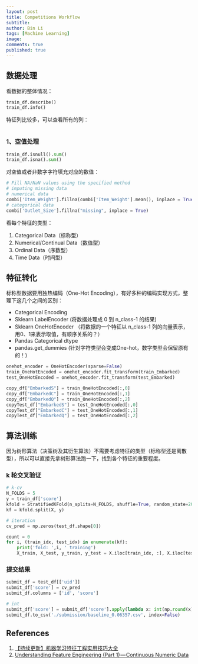 ```yaml
---
layout: post
title: Competitions Workflow
subtitle:
author: Bin Li
tags: [Machine Learning]
image: 
comments: true
published: true
---
```


## 数据处理
看数据的整体情况：
```python
train_df.describe()
train_df.info()
```

特征列比较多，可以查看所有的列：
```python

```

### 1、空值处理
```python
train_df.isnull().sum()
train_df.isna().sum()
```

对空值或者非数字字符填充对应的数值：

```python
# Fill NA/NaN values using the specified method
# imputing missing data
# numerical data
combi['Item_Weight'].fillna(combi['Item_Weight'].mean(), inplace = True)
# categorical data
combi['Outlet_Size'].fillna("missing", inplace = True)
```

看每个特征的类型：
1. Categorical Data（标称型）
2. Numerical/Continual Data（数值型）
3. Ordinal Data（序数型）
4. Time Data（时间型）

## 特征转化
标称型数据要用独热编码（One-Hot Encoding），有好多种的编码实现方式，整理下这几个之间的区别：
* Categorical Encoding
* Sklearn LabelEncoder (将数据处理成 0 到 n_class-1 的结果)
* Sklearn OneHotEncoder （将数据的一个特征以 n_class-1 列的向量表示，用0、1来表示取值，有顺序关系的？）
* Pandas Categorical dtype
* pandas.get_dummies (针对字符类型会变成One-hot，数字类型会保留原有的！)

```python
onehot_encoder = OneHotEncoder(sparse=False)
train_OneHotEncoded = onehot_encoder.fit_transform(train_Embarked)
test_OneHotEncoded = onehot_encoder.fit_transform(test_Embarked)

copy_df["EmbarkedS"] = train_OneHotEncoded[:,0]
copy_df["EmbarkedC"] = train_OneHotEncoded[:,1]
copy_df["EmbarkedQ"] = train_OneHotEncoded[:,2]
copyTest_df["EmbarkedS"] = test_OneHotEncoded[:,0]
copyTest_df["EmbarkedC"] = test_OneHotEncoded[:,1]
copyTest_df["EmbarkedQ"] = test_OneHotEncoded[:,2]
```

## 算法训练
因为树形算法（决策树及其衍生算法）不需要考虑特征的类型（标称型还是离散型），所以可以直接先拿树形算法跑一下，找到各个特征的重要程度。

### k 轮交叉验证
```python
# k-cv
N_FOLDS = 5
y = train_df['score']
kfold = StratifiedKFold(n_splits=N_FOLDS, shuffle=True, random_state=2019)
kf = kfold.split(X, y)

# iteration
cv_pred = np.zeros(test_df.shape[0])

count = 0
for i, (train_idx, test_idx) in enumerate(kf):
    print('fold: ',i, ' training')
    X_train, X_test, y_train, y_test = X.iloc[train_idx, :], X.iloc[test_idx, :], y.iloc[train_idx], y.iloc[test_idx]
```

### 提交结果
```python
submit_df = test_df[['uid']]
submit_df['score'] = cv_pred
submit_df.columns = ['id', 'score']

# int
submit_df['score'] = submit_df['score'].apply(lambda x: int(np.round(x)))
submit_df.to_csv('./submission/baseline_0.06357.csv', index=False)
```

## References
1. [【持续更新】机器学习特征工程实用技巧大全](https://zhuanlan.zhihu.com/p/26444240)
2. [Understanding Feature Engineering (Part 1) — Continuous Numeric Data](https://towardsdatascience.com/understanding-feature-engineering-part-1-continuous-numeric-data-da4e47099a7b)